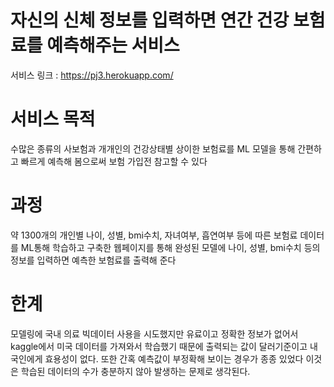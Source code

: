 # 자신의 신체 정보를 입력하면 연간 건강 보험료를 예측해주는 서비스
서비스 링크 : https://pj3.herokuapp.com/

# 서비스 목적
수많은 종류의 사보험과 개개인의 건강상태별 상이한 보험료를 ML 모델을 통해 간편하고 빠르게 예측해 봄으로써 보험 가입전 참고할 수 있다

# 과정
약 1300개의 개인별 나이, 성별, bmi수치, 자녀여부, 흡연여부 등에 따른 보험료 데이터를 ML통해 학습하고 구축한 웹페이지를 통해 완성된 모델에 
나이, 성별, bmi수치 등의 정보를 입력하면 예측한 보험료를 출력해 준다

# 한계
모델링에 국내 의료 빅데이터 사용을 시도했지만 유료이고 정확한 정보가 없어서 kaggle에서 미국 데이터를 가져와서 학습했기 때문에 출력되는 값이
달러기준이고 내국인에게 효용성이 없다. 또한 간혹 예측값이 부정확해 보이는 경우가 종종 있었다 이것은 학습된 데이터의 수가 충분하지 않아 발생하는 문제로 생각된다.
